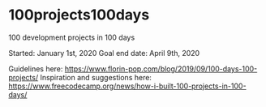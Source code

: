 # 100projects100days
100 development projects in 100 days

Started: January 1st, 2020
Goal end date: April 9th, 2020

Guidelines here: https://www.florin-pop.com/blog/2019/09/100-days-100-projects/
Inspiration and suggestions here: https://www.freecodecamp.org/news/how-i-built-100-projects-in-100-days/
